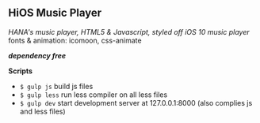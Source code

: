 ## HiOS Music Player
*HANA's music player, HTML5 & Javascript, styled off iOS 10 music player*
fonts & animation: icomoon, css-animate

***dependency free***


**Scripts**
- `$ gulp js` build js files 
- `$ gulp less` run less compiler on all less files
- `$ gulp dev` start development server at 127.0.0.1:8000 (also complies js and less files)

